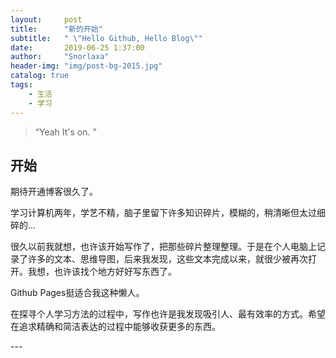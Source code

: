```yaml
---
layout:     post
title:      "新的开始"
subtitle:   " \"Hello Github, Hello Blog\""
date:       2019-06-25 1:37:00
author:     "Snorlaxa"
header-img: "img/post-bg-2015.jpg"
catalog: true
tags:
    - 生活
    - 学习
---
```


> “Yeah It's on. ”


## 开始

期待开通博客很久了。

学习计算机两年，学艺不精，脑子里留下许多知识碎片，模糊的，稍清晰但太过细碎的...

很久以前我就想，也许该开始写作了，把那些碎片整理整理。于是在个人电脑上记录了许多的文本、思维导图，后来我发现，这些文本完成以来，就很少被再次打开。我想，也许该找个地方好好写东西了。

Github Pages挺适合我这种懒人。

在探寻个人学习方法的过程中，写作也许是我发现吸引人、最有效率的方式。希望在追求精确和简洁表达的过程中能够收获更多的东西。

<p id = "build"></p>
---